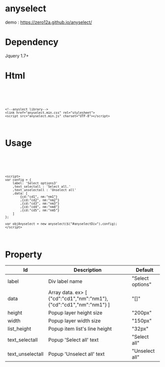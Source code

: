 # anyselect

demo : https://zero12a.github.io/anyselect/

# Dependency
Jquery 1.7+

# Html
<code>
    <!--jquery-->
    <script src="https://code.jquery.com/jquery-3.5.1.min.js" charset="UTF-8"></script>

    <!--anyslect library-->
    <link href="anyselect.min.css" rel="stylesheet">
    <script src="anyselect.min.js" charset="UTF-8"></script>
</code>

# Usage
<code>
    <div id="anyselectDiv"></div>

    <script>
    var config = {
        label: 'Select options3'
        ,text_selectall : 'Select all.' 
        ,text_unselectall : 'Unselect all'
        ,data: [
            {cd:"cd1", nm:"nm1"}
            ,{cd:"cd2", nm:"nm2"}
            ,{cd:"cd3", nm:"nm3"}
            ,{cd:"cd4", nm:"nm4"}
            ,{cd:"cd5", nm:"nm5"}
        ]
    };

    var objAnyselect = new anyselect($("#anyselectDiv"),config);
    </script>
</code>

# Property
| Id | Description | Default |
| --- | --- |--- |
| label | Div label name | "Select options" |
| data | Array data. ex> [ {"cd":"cd1","nm":"nm1"}, {"cd":"cd1","nm":"nm1"} ] | "[]"  |
| height | Popup layer height size | "200px" |
| width | Popup layer width size | "150px" |
| list_height | Popup item list's line height | "32px" |
| text_selectall | Popup 'Select all' text | "Select all" |
| text_unselectall | Popup 'Unselect all' text  | "Unselect all" |
